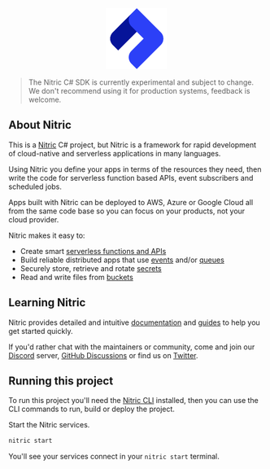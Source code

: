 <p align="center"><a href="https://nitric.io" target="_blank"><img src="https://raw.githubusercontent.com/nitrictech/nitric/main/docs/assets/nitric-logo.svg" height="120"></a></p>

> The Nitric C# SDK is currently experimental and subject to change. We don't recommend using it for production systems, feedback is welcome.

## About Nitric

This is a [Nitric](https://nitric.io) C# project, but Nitric is a framework for rapid development of cloud-native and serverless applications in many languages.

Using Nitric you define your apps in terms of the resources they need, then write the code for serverless function based APIs, event subscribers and scheduled jobs.

Apps built with Nitric can be deployed to AWS, Azure or Google Cloud all from the same code base so you can focus on your products, not your cloud provider.

Nitric makes it easy to:

- Create smart [serverless functions and APIs](https://nitric.io/docs/apis)
- Build reliable distributed apps that use [events](https://nitric.io/docs/messaging/topics) and/or [queues](https://nitric.io/docs/messaging/queues)
- Securely store, retrieve and rotate [secrets](https://nitric.io/docs/secrets)
- Read and write files from [buckets](https://nitric.io/docs/storage)

## Learning Nitric

Nitric provides detailed and intuitive [documentation](https://nitric.io/docs) and [guides](https://nitric.io/docs/getting-started) to help you get started quickly.

If you'd rather chat with the maintainers or community, come and join our [Discord](https://discord.gg/Webemece5C) server, [GitHub Discussions](https://github.com/nitrictech/nitric/discussions) or find us on [Twitter](https://twitter.com/nitric_io).

## Running this project

To run this project you'll need the [Nitric CLI](https://nitric.io/docs/installation) installed, then you can use the CLI commands to run, build or deploy the project.

Start the Nitric services.

```bash
nitric start
```

You'll see your services connect in your `nitric start` terminal.

